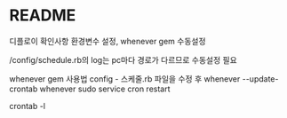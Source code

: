 # README

디플로이 확인사항
환경변수 설정, whenever gem 수동설정

/config/schedule.rb의 log는 pc마다 경로가 다르므로 수동설정 필요




whenever gem 사용법
config - 스케줄.rb 파일을 수정 후 
whenever --update-crontab
whenever
sudo service cron restart

crontab -l